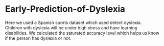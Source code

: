 # Early-Prediction-of-Dyslexia

Here  we used a Spanish sports dataset which used detect dyslexia.
Children with dyslexia will be under high stress and have learning disabilities. 
We calculated the saturated accuracy level which helps us know if the person has dyslexia or not.
